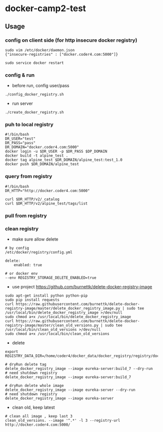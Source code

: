 # docker-camp2-test

## Usage 

### config on client side (for http insecure docker registry)
```
sudo vim /etc/docker/daemon.json
{"insecure-registries" : ["docker.coder4.com:5000"]}

sudo service docker restart
```

### config & run
 * before run, config user/pass 
```
./config_docker_registry.sh
```
 * run server
```
./create_docker_registry.sh
```

### puh to local registry
```
#!/bin/bash
DR_USER="test"
DR_PASS="pass"
DR_DOMAIN="docker.coder4.com:5000"
docker login -u $DR_USER -p $DR_PASS $DP_DOMAIN 
docker build -t alpine_test .
docker tag alpine_test $DR_DOMAIN/alpine_test:test_1.0
docker push $DR_DOMAIN/alpine_test
```

### query from registry
```
#!/bin/bash
DR_HTTP="http://docker.coder4.com:5000"

curl $DR_HTTP/v2/_catalog
curl $DR_HTTP/v2/alpine_test/tags/list
```

### pull from registry

### clean registry
 * make sure allow delete
```
# by config
/etc/docker/registry/config.yml

delete:
    enabled: true

# or docker env
--env REGISTRY_STORAGE_DELETE_ENABLED=true

```
 * use project https://github.com/burnettk/delete-docker-registry-image
```
sudo apt-get install python python-pip
sudo pip install requests
curl https://raw.githubusercontent.com/burnettk/delete-docker-registry-image/master/delete_docker_registry_image.py | sudo tee /usr/local/bin/delete_docker_registry_image >/dev/null
sudo chmod a+x /usr/local/bin/delete_docker_registry_image
curl https://raw.githubusercontent.com/burnettk/delete-docker-registry-image/master/clean_old_versions.py | sudo tee /usr/local/bin/clean_old_versions >/dev/null
sudo chmod a+x /usr/local/bin/clean_old_versions
```
 * delete
```
export REGISTRY_DATA_DIR=/home/coder4/docker_data/docker_registry/registry/docker/registry/v2

# dryRun delete tag
delete_docker_registry_image --image eureka-server:build_7 --dry-run
# need shutdown registry
delete_docker_registry_image --image eureka-server:build_7

# dryRun delete whole image
delete_docker_registry_image --image eureka-server --dry-run
# need shutdown registry
delete_docker_registry_image --image eureka-server
```
 * clean old, keep latest
```
# clean all image , keep last 3
clean_old_versions. --image '^.*' -l 3 --registry-url http://docker.coder4.com:5000/
```

